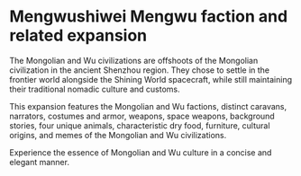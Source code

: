# Mengwushiwei Mengwu faction and related expansion

The Mongolian and Wu civilizations are offshoots of the Mongolian civilization in the ancient Shenzhou region. They chose to settle in the frontier world alongside the Shining World spacecraft, while still maintaining their traditional nomadic culture and customs.

This expansion features the Mongolian and Wu factions, distinct caravans, narrators, costumes and armor, weapons, space weapons, background stories, four unique animals, characteristic dry food, furniture, cultural origins, and memes of the Mongolian and Wu civilizations.

Experience the essence of Mongolian and Wu culture in a concise and elegant manner.
